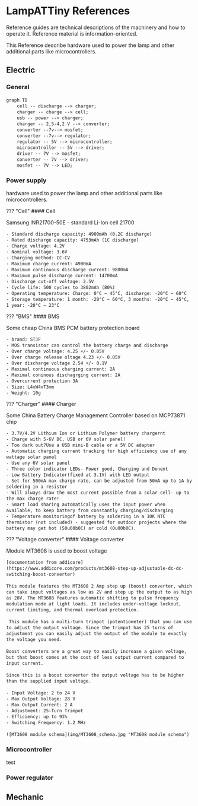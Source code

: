 # LampATTiny References

Reference guides are technical descriptions of the machinery and how to operate it. Reference material is information-oriented.

This Reference describe hardware used to power the lamp and other additional parts like microcontrollers.

## Electric

### General

``` mermaid
graph TD
    cell -- discharge --> charger;
    charger -- charge --> cell;
    usb -- power --> charger;
    charger -- 2,5-4,2 V --> converter;
    converter --7v--> mosfet;
    converter --7v--> regulator;
    regulator -- 5V --> microcontroller;
    microcontroller -- 5V --> driver;
    driver -- 7V --> mosfet;
    converter -- 7V --> driver;
    mosfet -- 7V --> LED;
```

### Power supply

hardware used to power the lamp and other additional parts like microcontrollers.

??? "Cell"
    #### Cell

[//]: # "automate with doccommon: ../docs/Cell_Samsung_INR21700-50E/Cell_INR21700-50E_ref_01.md S4"
    Samsung INR21700-50E - standard Li-Ion cell 21700
    
    - Standard discharge capacity: 4900mAh (0.2C discharge)
    - Rated discharge capacity: 4753mAh (1C discharge)
    - Charge voltage: 4.2V
    - Nominal voltage: 3.6V
    - Charging method: CC-CV
    - Maximum charge current: 4900mA
    - Maximum continuous discharge current: 9800mA
    - Maximum pulse discharge current: 14700mA
    - Discharge cut-off voltage: 2.5V
    - Cycle life: 500 cycles to 3802mAh (80%)
    - Operating temperature: Charge: 0°C ~ 45°C, discharge: -20°C ~ 60°C
    - Storage temperature: 1 month: -20°C ~ 60°C, 3 months: -20°C ~ 45°C, 1 year: -20°C ~ 23°C
[//]: # "automate with doccommon: ../docs/Cell_Samsung_INR21700-50E/Cell_INR21700-50E_ref_01.md S4"

??? "BMS"
    #### BMS

[//]: # "automate with doccommon: ../docs/BMS_STJF/bms_stjf_ref_01.md S4"
    Some cheap China BMS PCM battery protection board
    
    - brand: STJF
    - MOS transistor can control the battery charge and discharge
    - Over charge voltage: 4.25 +/- 0.05V
    - Over charge release oltage 4.23 +/- 0.05V
    - Over discharge voltage 2.54 +/- 0.1V
    - Maximal continuous charging current: 2A
    - Maximal coninous dischagrging current: 2A
    - Overcurrent protection 3A
    - Size: L4xW4xT3mm
    - Weight: 10g
[//]: # "automate with doccommon: ../docs/BMS_STJF/bms_stjf_ref_01.md"

??? "Charger"
    #### Charger

[//]: # "automate with doccommon: ../docs/Battery_controller_MCP73871/bc_MCP73871_ref_01.md S4"
    Some China Battery Charge Management Controller based on MCP73871 chip
    
    - 3.7V/4.2V Lithium Ion or Lithium Polymer battery chargernt
    - Charge with 5-6V DC, USB or 6V solar panel!
    - Too dark out?Use a USB mini-B cable or a 5V DC adapter
    - Automatic charging current tracking for high efficiency use of any wattage solar panel
    - Use any 6V solar panel
    - Three color indicator LEDs- Power good, Charging and Donent
    - Low Battery Indicator(fixed at 3.1V) with LED output
    - Set for 500mA max charge rate, can be adjusted from 50mA up to 1A by soldering in a resistor
    - Will always draw the most current possible from a solar cell- up to the max charge rate!
    - Smart load sharing automatically uses the input power when available, to keep battery from constantly charging/discharging
    - Temperature monitoringof battery by soldering in a 10K NTC thermistor (not included) - suggested for outdoor projects where the battery may get hot (50u00b0C) or cold (0u00b0C).
[//]: # "automate with doccommon: ../docs/Battery_controller_MCP73871/bc_MCP73871_ref_01.md S4"

??? "Voltage converter"
    #### Voltage converter

[//]: # "automate with doccommon: ../docs/Voltage_converter_MT3508/vc_MT3508_ref_01.md S4"
    Module MT3608 is used to boost voltage
    
    [documentation from addicore](https://www.addicore.com/products/mt3608-step-up-adjustable-dc-dc-switching-boost-converter)
    
    This module features the MT3608 2 Amp step up (boost) converter, which can take input voltages as low as 2V and step up the output to as high as 28V. The MT3608 features automatic shifting to pulse frequency modulation mode at light loads. It includes under-voltage lockout, current limiting, and thermal overload protection.
    
     This module has a multi-turn trimpot (potentiometer) that you can use to adjust the output voltage. Since the trimpot has 25 turns of adjustment you can easily adjust the output of the module to exactly the voltage you need.
    
    Boost converters are a great way to easily increase a given voltage, but that boost comes at the cost of less output current compared to input current.
    
    Since this is a boost converter the output voltage has to be higher than the supplied input voltage. 
    
    - Input Voltage: 2 to 24 V
    - Max Output Voltage: 28 V
    - Max Output Current: 2 A
    - Adjustment: 25-Turn Trimpot
    - Efficiency: up to 93%
    - Switching Frequency: 1.2 MHz
    
    ![MT3608 module schema](img/MT3608_schema.jpg "MT3608 module schema")
[//]: # "automate with doccommon: ../docs/Voltage_converter_MT3508/vc_MT3508_ref_01.md S4"



### Microcontroller

test

### Power regulator

## Mechanic